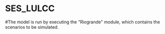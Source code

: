 # SES_LULCC

#The model is run by executing the "Riogrande" module, which contains the scenarios to be simulated.
